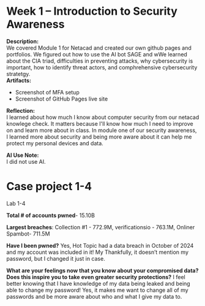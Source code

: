  
# Week 1 – Introduction to Security Awareness
 
**Description:**   
 We covered Module 1 for Netacad and created our own github pages and portfolios. We figured out how to use the AI bot SAGE and wWe learned about the CIA triad, difficulties in preventing attacks, why cybersecurity is important, how to identify threat actors, and comphrehensive cybersecurity stratetgy.   
**Artifacts:**  
- Screenshot of MFA setup  
- Screenshot of GitHub Pages live site  
 
**Reflection:**    
 I learned about how much I know about computer security from our netacad knowlege check. It matters because I'll know how much I need to improve on and learn more about in class. In module one of our security awareness, I learned more about security and being more aware about it can help me protect my personal devices and data.

**AI Use Note:**  
I did not use AI.

# Case project 1-4
Lab 1-4 

**Total # of accounts pwned**-  15.10B 
 
**Largest breaches**: Collection #1 - 772.9M, verificationsio - 763.1M, Onliner Spambot- 711.5M


**Have I been pwned?** Yes, Hot Topic had a data breach in October of 2024 and my account was included in it! My Thankfully, it doesn’t mention my password, but I changed it just in case.

**What are your feelings now that you know about your compromised data? Does this inspire you to take even greater security protections?**
I feel better knowing that I have knowledge of my data being leaked and being able to change my password! Yes, it makes me want to change all of my passwords and be more aware about who and what I give my data to.
